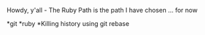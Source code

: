 Howdy, y'all - The Ruby Path is the path I have chosen ... for now

*git
*ruby
*Killing history using git rebase
